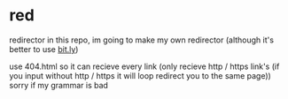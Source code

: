 # red
redirector
in this repo, im going to make my own redirector (although it's better to use [bit.ly](https://bit.ly))

use 404.html so it can recieve every link (only recieve http / https link's (if you input without http / https it will loop redirect you to the same page))
sorry if my grammar is bad
